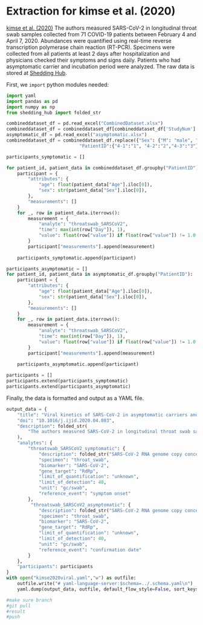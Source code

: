 # Extraction for kimse et al. (2020)

[kimse et al. (2020)](https://www.ijidonline.com/article/S1201-9712(20)30299-X/fulltext) The authors measured SARS-CoV-2 in longitudinal throat swab samples collected from 71 COVID-19 patients between February 4 and April 7, 2020. Abundances were quantified using real-time reverse transcription polymerase chain reaction (RT-PCR). Specimens were collected from all patients at least 2 days after hospitalization and physicians checked their symptoms and signs daily. Patients who had asymptomatic carrier and incubation period were analyzed. The raw data is stored at [Shedding Hub](https://github.com/shedding-hub). 

First, we `import` python modules needed:

```python
import yaml
import pandas as pd
import numpy as np
from shedding_hub import folded_str
```
```python
combineddataset_df = pd.read_excel("CombinedDataset.xlsx") 
combineddataset_df = combineddataset_df[combineddataset_df['StudyNum'] == 4]
asymptomatic_df = pd.read_excel("asymptomatic.xlsx") 
combineddataset_df = combineddataset_df.replace({"Sex": {"M": "male", "F": "female"},
                           "PatientID":{"4-1":"1", "4-2":"2","4-3":"3"}})
```

```python
participants_symptomatic = []

for patient_id, patient_data in combineddataset_df.groupby("PatientID"):
    participant = {
        "attributes": {
            "age": float(patient_data["Age"].iloc[0]),
            "sex": str(patient_data["Sex"].iloc[0]),
        },
        "measurements": []
    }
    for _, row in patient_data.iterrows():
        measurement = {
            "analyte": "throatswab_SARSCoV2",
            "time": max(int(row["Day"]), 1), 
            "value": float(row["value"]) if float(row["value"]) != 1.0 else 'negative'
        }
        participant["measurements"].append(measurement)
    
    participants_symptomatic.append(participant)

```

```python
participants_asymptomatic = []
for patient_id, patient_data in asymptomatic_df.groupby("PatientID"):
    participant = {
        "attributes": {
            "age": float(patient_data["Age"].iloc[0]),
            "sex": str(patient_data["Sex"].iloc[0]),
        },
        "measurements": []
    }
    for _, row in patient_data.iterrows():
        measurement = {
            "analyte": "throatswab_SARSCoV2",
            "time": max(int(row["Day"]), 1), 
            "value": float(row["value"]) if float(row["value"]) != 1.0 else 'negative'
        }
        participant["measurements"].append(measurement)
    
    participants_asymptomatic.append(participant)
```

```python
participants = []
participants.extend(participants_symptomatic)
participants.extend(participants_asymptomatic)
```

Finally, the data is formatted and output as a YAML file.
```python
output_data = {
    "title": "Viral kinetics of SARS-CoV-2 in asymptomatic carriers and presymptomatic patients",
    "doi": "10.1016/j.ijid.2020.04.083",
    "description": folded_str(
        "The authors measured SARS-CoV-2 in longitudinal throat swab samples collected from 71 COVID-19 patients between February 4 and April 7, 2020..."
    ),
    "analytes": {
        "throatswab_SARSCoV2_symptomatic": {
            "description": folded_str("SARS-CoV-2 RNA genome copy concentration in throat swab samples..."),
            "specimen": "throat_swab",
            "biomarker": "SARS-CoV-2",
            "gene_target": "RdRp",
            "limit_of_quantification": "unknown",
            "limit_of_detection": 40,
            "unit": "gc/swab",
            "reference_event": "symptom onset"
        },
         "throatswab_SARSCoV2_asymptomatic": {
            "description": folded_str("SARS-CoV-2 RNA genome copy concentration in throat swab samples..."),
            "specimen": "throat_swab",
            "biomarker": "SARS-CoV-2",
            "gene_target": "RdRp",
            "limit_of_quantification": "unknown",
            "limit_of_detection": 40,
            "unit": "gc/swab",
            "reference_event": "confirmation date"
        }
    },  
    "participants": participants 
}
with open("kimse2020viral.yaml","w") as outfile:
    outfile.write("# yaml-language-server:$schema=../.schema.yaml\n")
    yaml.dump(output_data, outfile, default_flow_style=False, sort_keys=False)
```

```python
#make sure branch
#git pull
#result
#push
```
